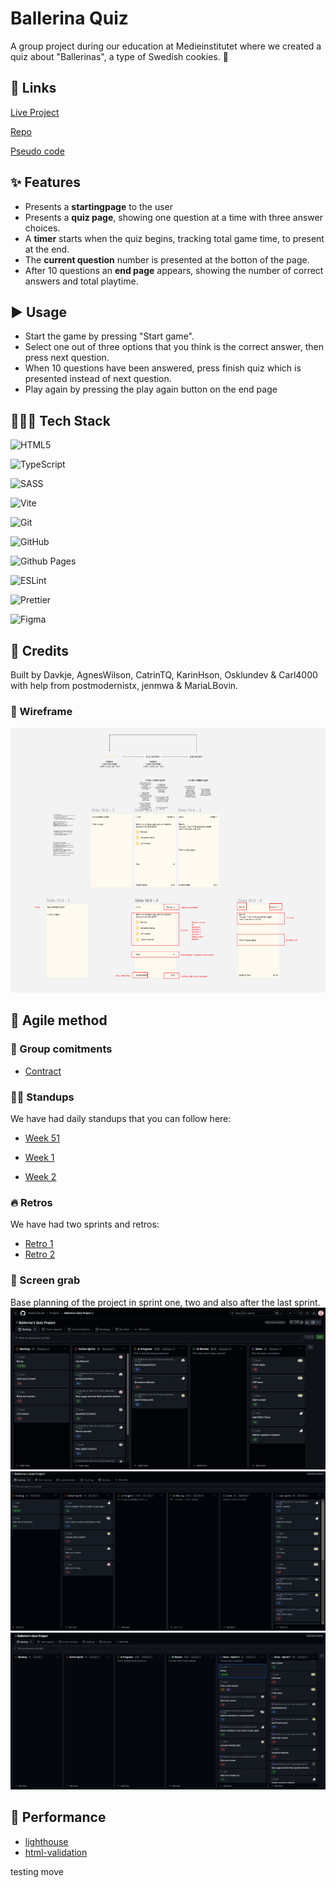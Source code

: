 # Ballerina Quiz

A group project during our education at Medieinstitutet where we created a quiz about "Ballerinas", a type of Swedish cookies. 🍪

## 🔗 Links
[Live Project](https://medieinstitutet.github.io/fed24d-js-intro-inl-2-quiz-ballerinas/)

[Repo](https://github.com/Medieinstitutet/fed24d-js-intro-inl-2-quiz-ballerinas/)

[Pseudo code](pseudokod.md)

## ✨ Features
- Presents a **startingpage** to the user
- Presents a **quiz page**, showing one question at a time with three answer choices. 
- A **timer** starts when the quiz begins, tracking total game time, to present at the end. 
- The **current question** number is presented at the botton of the page. 
- After 10 questions an **end page** appears, showing the number of correct answers and total playtime. 

## ▶️ Usage
- Start the game by pressing "Start game".
- Select one out of three options that you think is the correct answer, then press next question.
- When 10 questions have been answered, press finish quiz which is presented instead of next question.
- Play again by pressing the play again button on the end page

## 👩🏻‍💻 Tech Stack
![HTML5](https://img.shields.io/badge/html5-%23E34F26.svg?style=for-the-badge&logo=html5&logoColor=white)

![TypeScript](https://img.shields.io/badge/typescript-%23007ACC.svg?style=for-the-badge&logo=typescript&logoColor=white)
    
![SASS](https://img.shields.io/badge/SASS-hotpink.svg?style=for-the-badge&logo=SASS&logoColor=white)

![Vite](https://img.shields.io/badge/vite-%23646CFF.svg?style=for-the-badge&logo=vite&logoColor=white) 

![Git](https://img.shields.io/badge/git-%23F05033.svg?style=for-the-badge&logo=git&logoColor=white)

![GitHub](https://img.shields.io/badge/github-%23121011.svg?style=for-the-badge&logo=github&logoColor=white)

![Github Pages](https://img.shields.io/badge/github%20pages-121013?style=for-the-badge&logo=github&logoColor=white)

![ESLint](https://img.shields.io/badge/ESLint-4B3263?style=for-the-badge&logo=eslint&logoColor=white) 

![Prettier](https://img.shields.io/badge/prettier-%23F7B93E.svg?style=for-the-badge&logo=prettier&logoColor=black)

![Figma](https://img.shields.io/badge/figma-%23F24E1E.svg?style=for-the-badge&logo=figma&logoColor=white)

## 👏 Credits
Built by Davkje, AgnesWilson, CatrinTQ, KarinHson, Osklundev & Carl4000 with help from postmodernistx, jenmwa & MariaLBovin.

### 🎨 Wireframe

![Wireframe](assets/screenshots/wireframe.png)

## 🎯 Agile method

### 📝 Group comitments 
- [Contract](comitments.md)

### 🙋‍♀️ Standups 
We have had daily standups that you can follow here:

- [Week 51](dailies/v.51.md)

- [Week 1](dailies/v1.md)

- [Week 2](dailies/v2.md)

### 🔥 Retros
We have had two sprints and retros:

- [Retro 1](assets/screenshots/retro-one.png)
- [Retro 2](assets/screenshots/retro-two.png)

### 📸 Screen grab

Base planning of the project in sprint one, two and also after the last sprint. 
![Screenshot of sprint one planning/backlog planning](assets/screenshots/sprint-one-planning.png)
![Screenshot of sprint two planning/backlog planning](assets/screenshots/sprint-two-planning.png)
![Screenshot of plannning/backlog after the second sprint](assets/screenshots/sprint-two-done.png)


## 🚀 Performance

- [lighthouse](assets/screenshots/lighthouse.png)
- [html-validation](assets/screenshots/html-validation.png)

testing move

